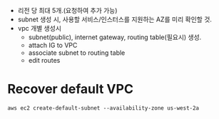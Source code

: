 - 리전 당 최대 5개.(요청하여 추가 가능)
- subnet 생성 시, 사용할 서비스/인스터스를 지원하는 AZ를 미리 확인할 것.
- vpc 개별 생성시
  - subnet(public), internet gateway, routing table(필요시) 생성.
  - attach IG to VPC
  - associate subnet to routing table
  - edit routes

# Recover default VPC
```
aws ec2 create-default-subnet --availability-zone us-west-2a
```

